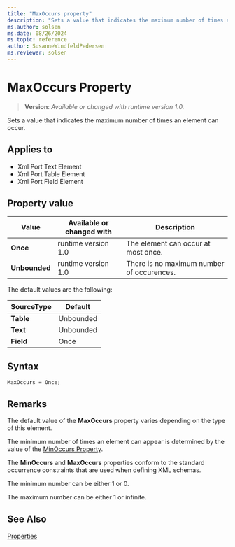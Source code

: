 ```yaml
---
title: "MaxOccurs property"
description: "Sets a value that indicates the maximum number of times an element can occur."
ms.author: solsen
ms.date: 08/26/2024
ms.topic: reference
author: SusanneWindfeldPedersen
ms.reviewer: solsen
---
```

[//]: # (START>DO_NOT_EDIT)
[//]: # (IMPORTANT:Do not edit any of the content between here and the END>DO_NOT_EDIT.)
[//]: # (Any modifications should be made in the .xml files in the ModernDev repo.)
# MaxOccurs Property
> **Version**: _Available or changed with runtime version 1.0._

Sets a value that indicates the maximum number of times an element can occur.

## Applies to
-   Xml Port Text Element
-   Xml Port Table Element
-   Xml Port Field Element

## Property value

|Value|Available or changed with|Description|
|-----------|-----------|---------------------------------------|
|**Once**|runtime version 1.0|The element can occur at most once.|
|**Unbounded**|runtime version 1.0|There is no maximum number of occurences.|

[//]: # (IMPORTANT: END>DO_NOT_EDIT)


The default values are the following:

|**SourceType**|**Default**|  
|--------------|-----------|  
|**Table**|Unbounded|  
|**Text**|Unbounded|  
|**Field**|Once|  

## Syntax

```AL
MaxOccurs = Once;
```
 
## Remarks

The default value of the **MaxOccurs** property varies depending on the type of this element.  
  
The minimum number of times an element can appear is determined by the value of the [MinOccurs Property](devenv-minoccurs-property.md).  
  
The **MinOccurs** and **MaxOccurs** properties conform to the standard occurrence constraints that are used when defining XML schemas.  
  
The minimum number can be either 1 or 0.  
  
The maximum number can be either 1 or infinite.  
  
## See Also  

[Properties](devenv-properties.md)